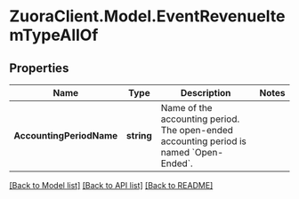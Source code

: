 # ZuoraClient.Model.EventRevenueItemTypeAllOf

## Properties

Name | Type | Description | Notes
------------ | ------------- | ------------- | -------------
**AccountingPeriodName** | **string** | Name of the accounting period. The open-ended accounting period is named &#x60;Open-Ended&#x60;.  | 

[[Back to Model list]](../README.md#documentation-for-models) [[Back to API list]](../README.md#documentation-for-api-endpoints) [[Back to README]](../README.md)

